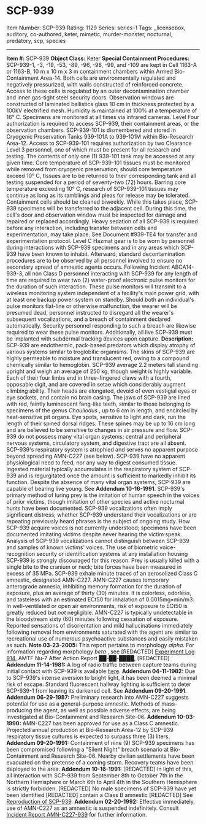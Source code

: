 # SCP-939
Item Number: SCP-939
Rating: 1129
Series: series-1
Tags: _licensebox, auditory, co-authored, keter, mimetic, murder-monster, nocturnal, predatory, scp, species

---

**Item #:** SCP-939
**Object Class:** Keter
**Special Containment Procedures:** SCP-939-1, -3, -19, -53, -89, -96, -98, -99, and -109 are kept in Cell 1163-A or 1163-B, 10 m x 10 m x 3 m containment chambers within Armed Bio-Containment Area-14. Both cells are environmentally regulated and negatively pressurized, with walls constructed of reinforced concrete. Access to these cells is regulated by an outer decontamination chamber and inner gas-tight steel security doors. Observation windows are constructed of laminated ballistics glass 10 cm in thickness protected by a 100kV electrified mesh. Humidity is maintained at 100% at a temperature of 16° C. Specimens are monitored at all times via infrared cameras. Level Four authorization is required to access SCP-939, their containment areas, or the observation chambers.
SCP-939-101 is dismembered and stored in Cryogenic Preservation Tanks 939-101A to 939-101M within Bio-Research Area-12. Access to SCP-939-101 requires authorization by two Clearance Level 3 personnel, one of which must be present for all research and testing. The contents of only one (1) 939-101 tank may be accessed at any given time. Core temperature of SCP-939-101 tissues must be monitored while removed from cryogenic preservation; should core temperature exceed 10° C, tissues are to be returned to their corresponding tank and all testing suspended for a period of seventy-two (72) hours. Barring core temperature exceeding 10° C, research of SCP-939-101 tissues may continue as long as its ramblings and pleas for release may be tolerated.
Containment cells should be cleaned biweekly. While this takes place, SCP-939 specimens will be transferred to the adjacent cell. During this time, the cell's door and observation window must be inspected for damage and repaired or replaced accordingly.
Heavy sedation of all SCP-939 is required before any interaction, including transfer between cells and experimentation, may take place. See Document #939-TE4 for transfer and experimentation protocol.
Level C Hazmat gear is to be worn by personnel during interactions with SCP-939 specimens and in any areas which SCP-939 have been known to inhabit. Afterward, standard decontamination procedures are to be observed by all personnel involved to ensure no secondary spread of amnestic agents occurs.
Following Incident ABCA14-939-3, all non Class D personnel interacting with SCP-939 for any length of time are required to wear two (2) water-proof electronic pulse monitors for the duration of such interaction. These pulse monitors will transmit to a wireless monitoring system independent of a facility's main power grid, with at least one backup power system on standby. Should both an individual's pulse monitors flat-line or otherwise malfunction, the wearer will be presumed dead, personnel instructed to disregard all the wearer's subsequent vocalizations, and a breach of containment declared automatically. Security personnel responding to such a breach are likewise required to wear these pulse monitors.
Additionally, all live SCP-939 must be implanted with subdermal tracking devices upon capture.
**Description:** SCP-939 are endothermic, pack-based predators which display atrophy of various systems similar to troglobitic organisms. The skins of SCP-939 are highly permeable to moisture and translucent red, owing to a compound chemically similar to hemoglobin. SCP-939 average 2.2 meters tall standing upright and weigh an average of 250 kg, though weight is highly variable. Each of their four limbs end in three-fingered claws with a fourth, opposable digit, and are covered in setae which considerably augment climbing ability. Their heads are elongated, devoid of even vestigial eyes or eye sockets, and contain no brain casing. The jaws of SCP-939 are lined with red, faintly luminescent fang-like teeth, similar to those belonging to specimens of the genus _Chauliodus_ , up to 6 cm in length, and encircled by heat-sensitive pit organs. Eye spots, sensitive to light and dark, run the length of their spined dorsal ridges. These spines may be up to 16 cm long and are believed to be sensitive to changes in air pressure and flow.
SCP-939 do not possess many vital organ systems; central and peripheral nervous systems, circulatory system, and digestive tract are all absent. SCP-939's respiratory system is atrophied and serves no apparent purpose beyond spreading AMN-C227 (see below). SCP-939 have no apparent physiological need to feed, nor any way to digest consumed tissue. Ingested material typically accumulates in the respiratory system of SCP-939 and is regurgitated once the amount is sufficient to markedly inhibit its function. Despite the absence of many vital organ systems, SCP-939 are capable of bearing live young. See **Addendum 10-16-1991**.
SCP-939's primary method of luring prey is the imitation of human speech in the voices of prior victims, though imitation of other species and active nocturnal hunts have been documented. SCP-939 vocalizations often imply significant distress; whether SCP-939 understand their vocalizations or are repeating previously heard phrases is the subject of ongoing study. How SCP-939 acquire voices is not currently understood; specimens have been documented imitating victims despite never hearing the victim speak. Analysis of SCP-939 vocalizations cannot distinguish between SCP-939 and samples of known victims' voices. The use of biometric voice-recognition security or identification systems at any installation housing SCP-939 is strongly discouraged for this reason. Prey is usually killed with a single bite to the cranium or neck; bite forces have been measured in excess of 35 MPa.
SCP-939 exhale minute traces of an aerosolized Class C amnestic, designated AMN-C227. AMN-C227 causes temporary anterograde amnesia, inhibiting memory formation for the duration of exposure, plus an average of thirty (30) minutes. It is colorless, odorless, and tasteless with an estimated ECt50 for inhalation of 0.0015mg•min/m3. In well-ventilated or open air environments, risk of exposure to ECt50 is greatly reduced but _not_ negligible. AMN-C227 is typically undetectable in the bloodstream sixty (60) minutes following cessation of exposure. Reported sensations of disorientation and mild hallucinations immediately following removal from environments saturated with the agent are similar to recreational use of numerous psychoactive substances and easily mistaken as such.
**Note 03-23-2005:** This report pertains to morphology _alpha_. For information regarding morphology _beta_ , see [REDACTED] [Experiment Log 914](/experiment-log-914#SCP-939), AMTF Nu-7 After Action Report ██-██-████, [REDACTED]
**Addendum 11-14-1981:** A log of radio traffic between capture teams during initial contact with SCP-939 is available [here](/initial-contact-log-scp-939).
**Addendum 04-11-1982:** Due to SCP-939's intense aversion to bright light, it has been deemed a minimal risk of escape. Standard fluorescent hallway lighting is sufficient to deter SCP-939-1 from leaving its darkened cell. See **Addendum 09-20-1991**.
**Addendum 06-29-1987:** Preliminary research into AMN-C227 suggests potential for use as a general-purpose amnestic. Methods of mass-producing the agent, as well as possible adverse effects, are being investigated at Bio-Containment and Research Site-06.
**Addendum 10-03-1990:** AMN-C227 has been approved for use as a Class C amnestic. Projected annual production at Bio-Research Area-12 by SCP-939 respiratory tissue cultures is expected to surpass three (3) liters.
**Addendum 09-20-1991:** Containment of nine (9) SCP-939 specimens has been compromised following a "Silent Night" breach scenario at Bio-Containment and Research Site-06. Nearby civilian settlements have been evacuated on the pretense of a coming storm. Recovery teams have been deployed to the area.
**Addendum 10-16-1991:** [REDACTED] In light of this, all interaction with SCP-939 from September 8th to October 7th in the Northern Hemisphere or March 6th to April 4th in the Southern Hemisphere is strictly forbidden. [REDACTED] No male specimens of SCP-939 have yet been identified [REDACTED] contain a Class B amnestic [REDACTED]
See [Reproduction of SCP-939](/reproduction-of-scp-939).
**Addendum 02-20-1992:** Effective immediately, use of AMN-C227 as an amnestic is suspended indefinitely. Consult [Incident Report AMN-C227-939](/incident-report-amn-c227-939) for further information.